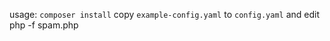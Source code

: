usage:
    `composer install`
    copy `example-config.yaml` to `config.yaml` and edit
    php -f spam.php